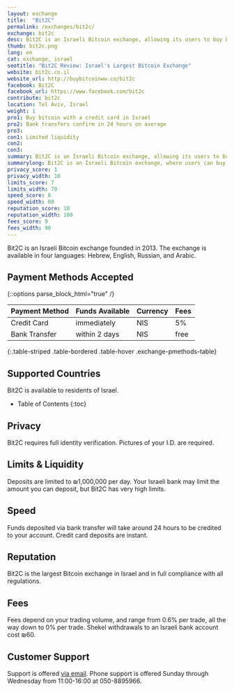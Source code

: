 ```yaml
---
layout: exchange
title:  "Bit2C"
permalink: /exchanges/bit2c/
exchange: bit2c
desc: Bit2C is an Israeli Bitcoin exchange, allowing its users to buy bitcoin via local bank transfer or credit card. 
thumb: bit2c.png
lang: en
cat: exchange, israel
seotitle: "Bit2C Review: Israel's Largest Bitcoin Exchange"
website: bit2c.co.il
website_url: http://buybitcoinww.co/bit2c
facebook: Bit2C
facebook_url: https://www.facebook.com/bit2c
contribute: bit2c
location: Tel Aviv, Israel
weight: 1
pro1: Buy bitcoin with a credit card in Israel
pro2: Bank transfers confirm in 24 hours on average
pro3: 
con1: Limited liquidity
con2: 
con3:
summary: Bit2C is an Israeli Bitcoin exchange, allowing its users to buy bitcoin via local bank transfer or credit card.
summarylong: Bit2C is an Israeli Bitcoin exchange, where users can buy bitcoin via local bank transfer or credit card.  
privacy_score: 1
privacy_width: 10
limits_score: 7
limits_width: 70
speed_score: 8
speed_width: 80
reputation_score: 10
reputation_width: 100
fees_score: 9
fees_width: 90
---
```

Bit2C is an Israeli Bitcoin exchange founded in 2013. The exchange is available in four languages: Hebrew, English, Russian, and Arabic. 

## Payment Methods Accepted

{::options parse_block_html="true" /}
<div class="table-responsive">

| Payment Method | Funds Available | Currency            | Fees |
|----------------|-----------------|---------------------|------|
| Credit Card    | immediately     | NIS                 | 5%   |
| Bank Transfer  | within 2 days   | NIS                 | free |
{:.table-striped .table-bordered .table-hover .exchange-pmethods-table}

</div>

## Supported Countries
Bit2C is available to residents of Israel. 

* Table of Contents
{:toc}

## Privacy
Bit2C requires full identity verification. Pictures of your I.D. are required. 

## Limits & Liquidity
Deposits are limited to ₪1,000,000 per day. Your Israeli bank may limit the amount you can deposit, but Bit2C has very high limits.  

## Speed
Funds deposited via bank transfer will take around 24 hours to be credited to your account. Credit card deposits are instant.  

## Reputation
Bit2C is the largest Bitcoin exchange in Israel and in full compliance with all regulations. 

## Fees
Fees depend on your trading volume, and range from 0.6% per trade, all the way down to 0% per trade. Shekel withdrawals to an Israeli bank account cost ₪60. 

## Customer Support
Support is offered [via email](https://www.bit2c.co.il/home/contact?lang=eng). Phone support is offered Sunday through Wednesday from 11:00-16:00 at 050-8895966. 

